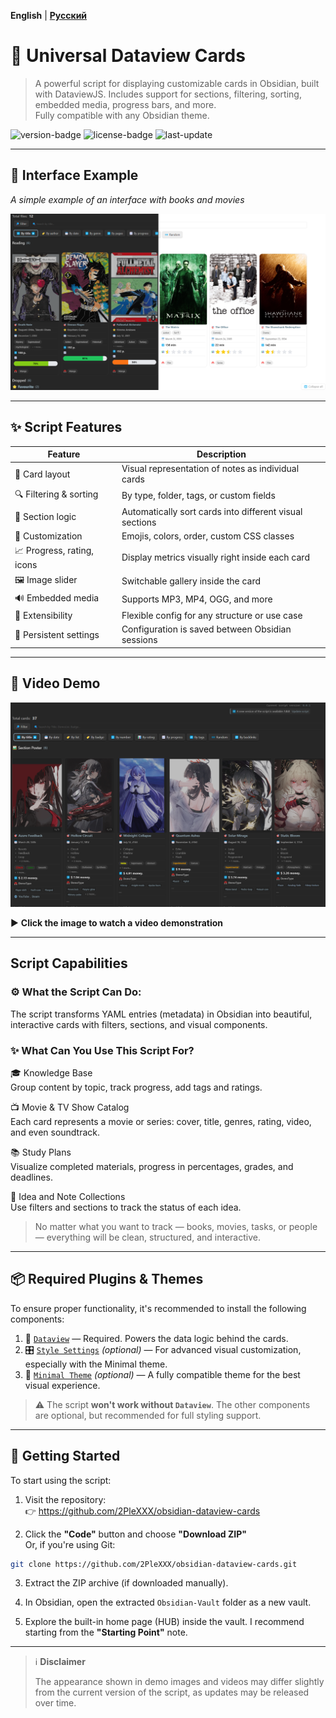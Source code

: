 **English** | **[Русский](README_RU.md)**

# 🎴 **Universal Dataview Cards**

> A powerful script for displaying customizable cards in Obsidian, built with DataviewJS. Includes support for sections, filtering, sorting, embedded media, progress bars, and more.  
> Fully compatible with any Obsidian theme.

![version-badge](https://img.shields.io/badge/version-0.3.0-blue)
![license-badge](https://img.shields.io/badge/license-MIT-green)
![last-update](https://img.shields.io/badge/last_update-July_2025-orange)

---

## 📸 **Interface Example**

_A simple example of an interface with books and movies_

![Interface screenshot](Obsidian-Vault/assets/Screenshots/EXAMPLE%20interface%201.png)

---

## ✨ **Script Features**

| Feature                    | Description                                             |
| -------------------------- | ------------------------------------------------------- |
| 🎴 Card layout             | Visual representation of notes as individual cards      |
| 🔍 Filtering & sorting     | By type, folder, tags, or custom fields                 |
| 🧠 Section logic           | Automatically sort cards into different visual sections |
| 🎨 Customization           | Emojis, colors, order, custom CSS classes               |
| 📈 Progress, rating, icons | Display metrics visually right inside each card         |
| 🖼️ Image slider            | Switchable gallery inside the card                      |
| 🔊 Embedded media          | Supports MP3, MP4, OGG, and more                        |
| 🧩 Extensibility           | Flexible config for any structure or use case           |
| 💾 Persistent settings     | Configuration is saved between Obsidian sessions        |

---

## 🎥 **Video Demo**

[![Смотреть демо](Obsidian-Vault/assets/Screenshots/Video_Preview_Interface.png)](https://www.youtube.com/watch?v=I-n4x_6X_C4)

▶️ **Click the image to watch a video demonstration**

---

## **Script Capabilities**

### ⚙️ What the Script Can Do:

The script transforms YAML entries (metadata) in Obsidian into beautiful, interactive cards with filters, sections, and visual components.

### ✨ What Can You Use This Script For?

🎓 Knowledge Base  
Group content by topic, track progress, add tags and ratings.

📺 Movie & TV Show Catalog  
Each card represents a movie or series: cover, title, genres, rating, video, and even soundtrack.

📚 Study Plans  
Visualize completed materials, progress in percentages, grades, and deadlines.

🧠 Idea and Note Collections  
Use filters and sections to track the status of each idea.

> No matter what you want to track — books, movies, tasks, or people — everything will be clean, structured, and interactive.

---

## 📦 **Required Plugins & Themes**

To ensure proper functionality, it's recommended to install the following components:

1. 🔌 [`Dataview`](https://github.com/blacksmithgu/obsidian-dataview) — Required. Powers the data logic behind the cards.
2. 🎛 [`Style Settings`](https://github.com/mgmeyers/obsidian-style-settings) _(optional)_ — For advanced visual customization, especially with the Minimal theme.
3. 🎨 [`Minimal Theme`](https://github.com/kepano/obsidian-minimal) _(optional)_ — A fully compatible theme for the best visual experience.

> ⚠️ The script **won't work without `Dataview`**. The other components are optional, but recommended for full styling support.

---

## 🚀 **Getting Started**

To start using the script:

1. Visit the repository:  
   👉 https://github.com/2PleXXX/obsidian-dataview-cards

2. Click the **"Code"** button and choose **"Download ZIP"**  
   Or, if you're using Git:

```bash
git clone https://github.com/2PleXXX/obsidian-dataview-cards.git
```

3. Extract the ZIP archive (if downloaded manually).

4. In Obsidian, open the extracted `Obsidian-Vault` folder as a new vault.

5. Explore the built-in home page (HUB) inside the vault. I recommend starting from the **"Starting Point"** note.

---

> ℹ️ **Disclaimer**
>
> The appearance shown in demo images and videos may differ slightly from the current version of the script, as updates may be released over time.
